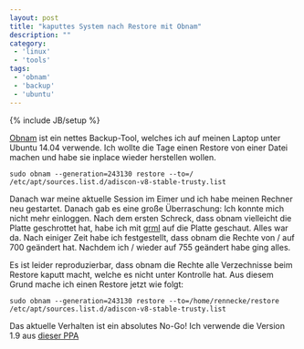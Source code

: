 ```yaml
---
layout: post
title: "kaputtes System nach Restore mit Obnam"
description: ""
category: 
 - 'linux'
 - 'tools'
tags:
 - 'obnam'
 - 'backup'
 - 'ubuntu'
---
```

{% include JB/setup %}

[Obnam] ist ein nettes Backup-Tool, welches ich auf meinen Laptop unter Ubuntu 14.04 verwende.
Ich wollte die Tage einen Restore von einer Datei machen und habe sie inplace wieder herstellen wollen.

```
sudo obnam --generation=243130 restore --to=/  /etc/apt/sources.list.d/adiscon-v8-stable-trusty.list
```

Danach war meine aktuelle Session im Eimer und ich habe meinen Rechner neu gestartet. Danach gab es eine
große Überraschung: Ich konnte mich nicht mehr einloggen. Nach dem ersten Schreck, dass obnam vielleicht
die Platte geschrottet hat, habe ich mit [grml] auf die Platte geschaut. Alles war da. Nach einiger Zeit
habe ich festgestellt, dass obnam die Rechte von / auf 700 geändert hat. Nachdem ich / wieder auf 755 geändert
habe ging alles. 

Es ist leider reproduzierbar, dass obnam die Rechte alle Verzechnisse beim Restore kaputt macht, welche
es nicht unter Kontrolle hat. Aus diesem Grund mache ich einen Restore jetzt wie folgt:

```
sudo obnam --generation=243130 restore --to=/home/rennecke/restore  /etc/apt/sources.list.d/adiscon-v8-stable-trusty.list
```

Das aktuelle Verhalten ist ein absolutes No-Go! Ich verwende die Version 1.9 aus [dieser PPA]
 

[Obnam]: http://obnam.org/
[grml]: https://grml.org/
[dieser PPA]: https://launchpad.net/~chris-bigballofwax/+archive/ubuntu/obnam-ppa
